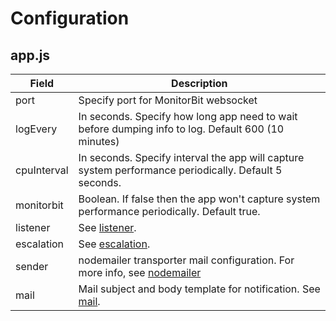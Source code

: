 # Configuration
## app.js

|Field | Description |
| ----- | ----- |
| port | Specify port for MonitorBit websocket |
| logEvery | In seconds. Specify how long app need to wait before dumping info to log. Default 600 (10 minutes) |
| cpuInterval | In seconds. Specify interval the app will capture system performance periodically. Default 5 seconds. |
| monitorbit | Boolean. If false then the app won't capture system performance periodically. Default true. |
| listener | See [listener](#app_listener). |
| escalation | See [escalation](#app_escalation). |
| sender | nodemailer transporter mail configuration. For more info, see [nodemailer](https://nodemailer.com) |
| mail | Mail subject and body template for notification. See [mail](#app_mail). |
